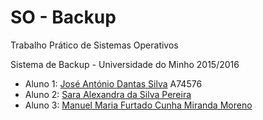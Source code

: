# SO - Backup
Trabalho Prático de Sistemas Operativos

Sistema de Backup - Universidade do Minho 2015/2016

* Aluno 1: [José António Dantas Silva](https://github.com/zesilva63) A74576
* Aluno 2: [Sara Alexandra da Silva Pereira]()
* Aluno 3: [Manuel Maria Furtado Cunha Miranda Moreno]()
